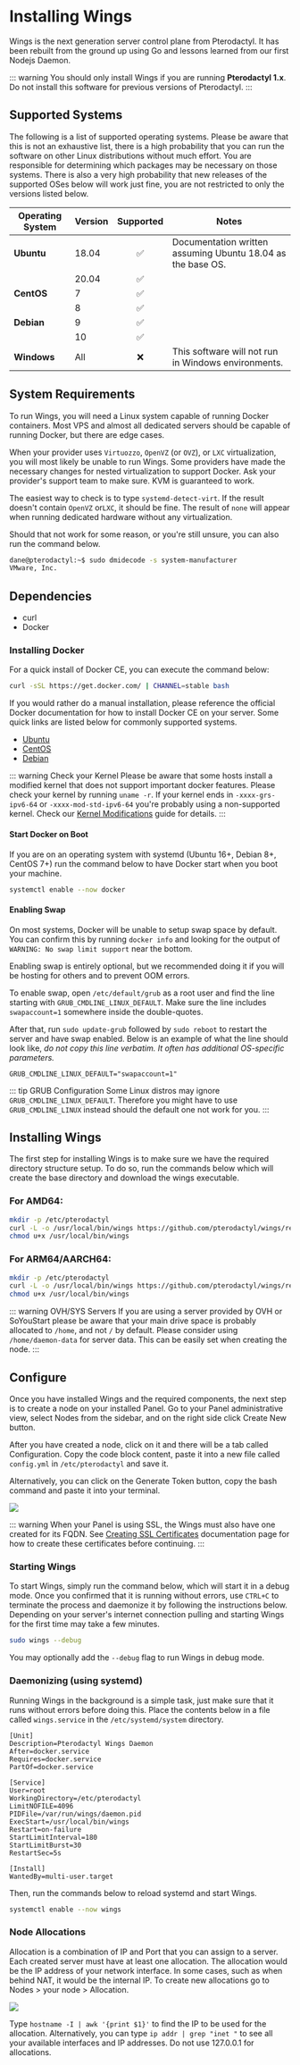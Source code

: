 # Installing Wings

Wings is the next generation server control plane from Pterodactyl. It has been rebuilt from the
ground up using Go and lessons learned from our first Nodejs Daemon.

::: warning
You should only install Wings if you are running **Pterodactyl 1.x**. Do not install this software
for previous versions of Pterodactyl.
:::

## Supported Systems
The following is a list of supported operating systems. Please be aware that this is not an exhaustive list,
there is a high probability that you can run the software on other Linux distributions without much effort.
You are responsible for determining which packages may be necessary on those systems. There is also a very
high probability that new releases of the supported OSes below will work just fine, you are not restricted to
only the versions listed below.

| Operating System | Version |     Supported      | Notes                                                       |
| ---------------- | ------- | :----------------: | ----------------------------------------------------------- |
| **Ubuntu**       | 18.04   | :white_check_mark: | Documentation written assuming Ubuntu 18.04 as the base OS. |
|                  | 20.04   | :white_check_mark: |                                                             |
| **CentOS**       | 7       | :white_check_mark: |                                                             |
|                  | 8       | :white_check_mark: |                                                             |
| **Debian**       | 9       | :white_check_mark: |                                                             |
|                  | 10      | :white_check_mark: |                                                             |
| **Windows**      | All     | :x:                | This software will not run in Windows environments.         |

## System Requirements

To run Wings, you will need a Linux system capable of running Docker containers. Most VPS and almost all
dedicated servers should be capable of running Docker, but there are edge cases.

When your provider uses `Virtuozzo`, `OpenVZ` (or `OVZ`), or `LXC` virtualization, you will most likely be unable to
run Wings. Some providers have made the necessary changes for nested virtualization to support Docker. Ask your provider's support team to make sure. KVM is guaranteed to work.

The easiest way to check is to type `systemd-detect-virt`.
If the result doesn't contain `OpenVZ` or`LXC`, it should be fine. The result of `none` will appear when running dedicated hardware without any virtualization.

Should that not work for some reason, or you're still unsure, you can also run the command below.

```bash
dane@pterodactyl:~$ sudo dmidecode -s system-manufacturer
VMware, Inc.
```

## Dependencies

- curl
- Docker

### Installing Docker

For a quick install of Docker CE, you can execute the command below:

```bash
curl -sSL https://get.docker.com/ | CHANNEL=stable bash
```

If you would rather do a manual installation, please reference the official Docker documentation for how to install Docker CE on your server. Some quick links
are listed below for commonly supported systems.

- [Ubuntu](https://docs.docker.com/install/linux/docker-ce/ubuntu/#install-docker-ce)
- [CentOS](https://docs.docker.com/install/linux/docker-ce/centos/#install-docker-ce)
- [Debian](https://docs.docker.com/install/linux/docker-ce/debian/#install-docker-ce)

::: warning Check your Kernel
Please be aware that some hosts install a modified kernel that does not support important docker features. Please
check your kernel by running `uname -r`. If your kernel ends in `-xxxx-grs-ipv6-64` or `-xxxx-mod-std-ipv6-64` you're
probably using a non-supported kernel. Check our [Kernel Modifications](../../../daemon/0.6/kernel_modifications.md) guide for details.
:::

#### Start Docker on Boot

If you are on an operating system with systemd (Ubuntu 16+, Debian 8+, CentOS 7+) run the command below to have Docker start when you boot your machine.

```bash
systemctl enable --now docker
```

#### Enabling Swap

On most systems, Docker will be unable to setup swap space by default. You can confirm this by running `docker info` and looking for the output of `WARNING: No swap limit support` near the bottom.

Enabling swap is entirely optional, but we recommended doing it if you will be hosting for others and to prevent OOM errors.

To enable swap, open `/etc/default/grub` as a root user and find the line starting with `GRUB_CMDLINE_LINUX_DEFAULT`. Make
sure the line includes `swapaccount=1` somewhere inside the double-quotes.

After that, run `sudo update-grub` followed by `sudo reboot` to restart the server and have swap enabled.
Below is an example of what the line should look like, _do not copy this line verbatim. It often has additional OS-specific parameters._

```text
GRUB_CMDLINE_LINUX_DEFAULT="swapaccount=1"
```

::: tip GRUB Configuration
Some Linux distros may ignore `GRUB_CMDLINE_LINUX_DEFAULT`. Therefore you might have to use `GRUB_CMDLINE_LINUX` instead should the default one not work for you.
:::

## Installing Wings

The first step for installing Wings is to make sure we have the required directory structure setup. To do so,
run the commands below which will create the base directory and download the wings executable.

### For AMD64:
```bash
mkdir -p /etc/pterodactyl
curl -L -o /usr/local/bin/wings https://github.com/pterodactyl/wings/releases/latest/download/wings_linux_amd64
chmod u+x /usr/local/bin/wings
```
### For ARM64/AARCH64:
```bash
mkdir -p /etc/pterodactyl
curl -L -o /usr/local/bin/wings https://github.com/pterodactyl/wings/releases/latest/download/wings_linux_arm64
chmod u+x /usr/local/bin/wings
```

::: warning OVH/SYS Servers
If you are using a server provided by OVH or SoYouStart please be aware that your main drive space is probably allocated to
`/home`, and not `/` by default. Please consider using `/home/daemon-data` for server data. This can be easily
set when creating the node.
:::

## Configure

Once you have installed Wings and the required components, the next step is to create a node on your installed Panel. Go to your Panel administrative view, select Nodes from the sidebar, and on the right side click Create New button.

After you have created a node, click on it and there will be a tab called Configuration. Copy the code block content, paste it into a new file called `config.yml` in `/etc/pterodactyl` and save it.

Alternatively, you can click on the Generate Token button, copy the bash command and paste it into your terminal.

![](./../../.vuepress/public/wings_configuration_example.png)

::: warning
When your Panel is using SSL, the Wings must also have one created for its FQDN. See [Creating SSL Certificates](/tutorials/creating_ssl_certificates.html) documentation page for how to create these certificates before continuing.
:::

### Starting Wings

To start Wings, simply run the command below, which will start it in a debug mode. Once you confirmed that it is running without errors, use `CTRL+C` to terminate the process and daemonize it by following the instructions below. Depending on your server's internet connection pulling and starting Wings for the first time may take a few minutes.

```bash
sudo wings --debug
```

You may optionally add the `--debug` flag to run Wings in debug mode.

### Daemonizing (using systemd)

Running Wings in the background is a simple task, just make sure that it runs without errors before doing
this. Place the contents below in a file called `wings.service` in the `/etc/systemd/system` directory.

```text
[Unit]
Description=Pterodactyl Wings Daemon
After=docker.service
Requires=docker.service
PartOf=docker.service

[Service]
User=root
WorkingDirectory=/etc/pterodactyl
LimitNOFILE=4096
PIDFile=/var/run/wings/daemon.pid
ExecStart=/usr/local/bin/wings
Restart=on-failure
StartLimitInterval=180
StartLimitBurst=30
RestartSec=5s

[Install]
WantedBy=multi-user.target
```

Then, run the commands below to reload systemd and start Wings.

```bash
systemctl enable --now wings
```

### Node Allocations

Allocation is a combination of IP and Port that you can assign to a server. Each created server must have at least one allocation. The allocation would be the IP address of your network interface. In some cases, such as when behind NAT, it would be the internal IP. To create new allocations go to Nodes > your node > Allocation.

![](../../.vuepress/public/node_allocations.png)

Type `hostname -I | awk '{print $1}'` to find the IP to be used for the allocation. Alternatively, you can type `ip addr | grep "inet "` to see all your available interfaces and IP addresses. Do not use 127.0.0.1 for allocations.
